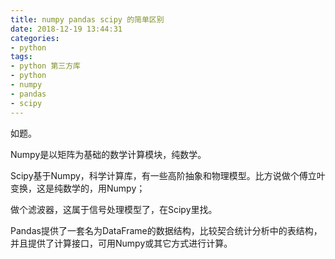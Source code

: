 ```yaml
---
title: numpy pandas scipy 的简单区别
date: 2018-12-19 13:44:31
categories:
- python
tags:
- python 第三方库
- python
- numpy
- pandas
- scipy
---
```

如题。

<!-- more -->

Numpy是以矩阵为基础的数学计算模块，纯数学。

Scipy基于Numpy，科学计算库，有一些高阶抽象和物理模型。比方说做个傅立叶变换，这是纯数学的，用Numpy；

做个滤波器，这属于信号处理模型了，在Scipy里找。

Pandas提供了一套名为DataFrame的数据结构，比较契合统计分析中的表结构，并且提供了计算接口，可用Numpy或其它方式进行计算。



















